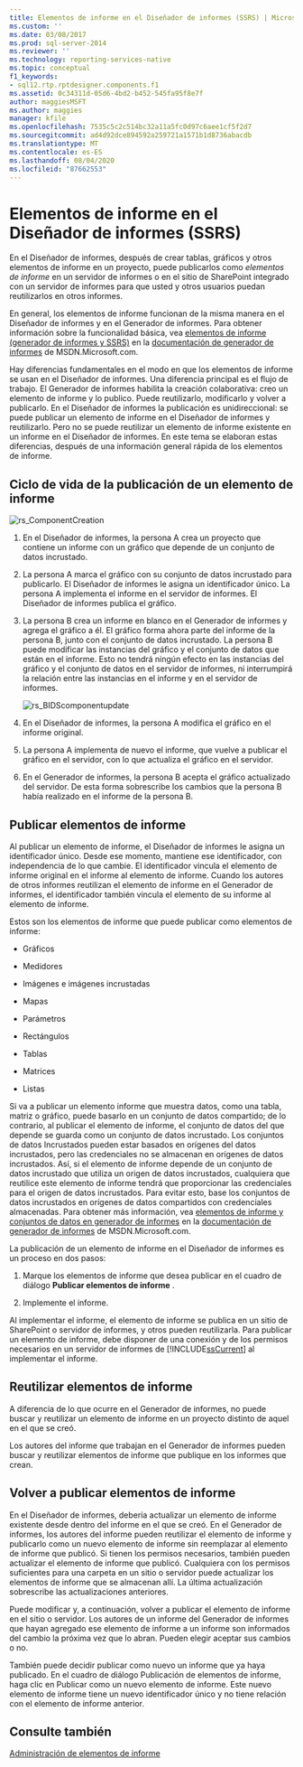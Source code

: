 ```yaml
---
title: Elementos de informe en el Diseñador de informes (SSRS) | Microsoft Docs
ms.custom: ''
ms.date: 03/08/2017
ms.prod: sql-server-2014
ms.reviewer: ''
ms.technology: reporting-services-native
ms.topic: conceptual
f1_keywords:
- sql12.rtp.rptdesigner.components.f1
ms.assetid: 0c34311d-05d6-4bd2-b452-545fa95f8e7f
author: maggiesMSFT
ms.author: maggies
manager: kfile
ms.openlocfilehash: 7535c5c2c514bc32a11a5fc0d97c6aee1cf5f2d7
ms.sourcegitcommit: ad4d92dce894592a259721a1571b1d8736abacdb
ms.translationtype: MT
ms.contentlocale: es-ES
ms.lasthandoff: 08/04/2020
ms.locfileid: "87662553"
---
```

# <a name="report-parts-in-report-designer-ssrs"></a>Elementos de informe en el Diseñador de informes (SSRS)
  En el Diseñador de informes, después de crear tablas, gráficos y otros elementos de informe en un proyecto, puede publicarlos como *elementos de informe* en un servidor de informes o en el sitio de SharePoint integrado con un servidor de informes para que usted y otros usuarios puedan reutilizarlos en otros informes.  
  
 En general, los elementos de informe funcionan de la misma manera en el Diseñador de informes y en el Generador de informes. Para obtener información sobre la funcionalidad básica, vea [elementos de informe &#40;generador de informes y SSRS&#41;](../report-parts-report-builder-and-ssrs.md) en la [documentación de generador de informes](https://go.microsoft.com/fwlink/?LinkId=154494) de MSDN.Microsoft.com.  
  
 Hay diferencias fundamentales en el modo en que los elementos de informe se usan en el Diseñador de informes. Una diferencia principal es el flujo de trabajo. El Generador de informes habilita la creación colaborativa: creo un elemento de informe y lo publico. Puede reutilizarlo, modificarlo y volver a publicarlo. En el Diseñador de informes la publicación es unidireccional: se puede publicar un elemento de informe en el Diseñador de informes y reutilizarlo. Pero no se puede reutilizar un elemento de informe existente en un informe en el Diseñador de informes. En este tema se elaboran estas diferencias, después de una información general rápida de los elementos de informe.  
  
##  <a name="life-cycle-of-report-part-publishing"></a><a name="ComponentWorkflow"></a> Ciclo de vida de la publicación de un elemento de informe  
 ![rs_ComponentCreation](../media/rs-componentcreation.gif "rs_ComponentCreation")  
  
1.  En el Diseñador de informes, la persona A crea un proyecto que contiene un informe con un gráfico que depende de un conjunto de datos incrustado.  
  
2.  La persona A marca el gráfico con su conjunto de datos incrustado para publicarlo. El Diseñador de informes le asigna un identificador único. La persona A implementa el informe en el servidor de informes. El Diseñador de informes publica el gráfico.  
  
3.  La persona B crea un informe en blanco en el Generador de informes y agrega el gráfico a él. El gráfico forma ahora parte del informe de la persona B, junto con el conjunto de datos incrustado. La persona B puede modificar las instancias del gráfico y el conjunto de datos que están en el informe. Esto no tendrá ningún efecto en las instancias del gráfico y el conjunto de datos en el servidor de informes, ni interrumpirá la relación entre las instancias en el informe y en el servidor de informes.  
  
     ![rs_BIDScomponentupdate](../media/rs-bidscomponentupdate.gif "rs_BIDScomponentupdate")  
  
4.  En el Diseñador de informes, la persona A modifica el gráfico en el informe original.  
  
5.  La persona A implementa de nuevo el informe, que vuelve a publicar el gráfico en el servidor, con lo que actualiza el gráfico en el servidor.  
  
6.  En el Generador de informes, la persona B acepta el gráfico actualizado del servidor. De esta forma sobrescribe los cambios que la persona B había realizado en el informe de la persona B.  
  
##  <a name="publishing-report-parts"></a><a name="PublishingComponents"></a> Publicar elementos de informe  
 Al publicar un elemento de informe, el Diseñador de informes le asigna un identificador único. Desde ese momento, mantiene ese identificador, con independencia de lo que cambie. El identificador vincula el elemento de informe original en el informe al elemento de informe. Cuando los autores de otros informes reutilizan el elemento de informe en el Generador de informes, el identificador también vincula el elemento de su informe al elemento de informe.  
  
 Estos son los elementos de informe que puede publicar como elementos de informe:  
  
-   Gráficos  
  
-   Medidores  
  
-   Imágenes e imágenes incrustadas  
  
-   Mapas  
  
-   Parámetros  
  
-   Rectángulos  
  
-   Tablas  
  
-   Matrices  
  
-   Listas  
  
 Si va a publicar un elemento informe que muestra datos, como una tabla, matriz o gráfico, puede basarlo en un conjunto de datos compartido; de lo contrario, al publicar el elemento de informe, el conjunto de datos del que depende se guarda como un conjunto de datos incrustado. Los conjuntos de datos Incrustados pueden estar basados en orígenes del datos incrustados, pero las credenciales no se almacenan en orígenes de datos incrustados. Así, si el elemento de informe depende de un conjunto de datos incrustado que utiliza un origen de datos incrustados, cualquiera que reutilice este elemento de informe tendrá que proporcionar las credenciales para el origen de datos incrustados. Para evitar esto, base los conjuntos de datos incrustados en orígenes de datos compartidos con credenciales almacenadas. Para obtener más información, vea [elementos de informe y conjuntos de datos en generador de informes](../report-data/report-parts-and-datasets-in-report-builder.md) en la [documentación de generador de informes](https://go.microsoft.com/fwlink/?LinkId=154494) de MSDN.Microsoft.com.  
  
 La publicación de un elemento de informe en el Diseñador de informes es un proceso en dos pasos:  
  
1.  Marque los elementos de informe que desea publicar en el cuadro de diálogo **Publicar elementos de informe** .  
  
2.  Implemente el informe.  
  
 Al implementar el informe, el elemento de informe se publica en un sitio de SharePoint o servidor de informes, y otros pueden reutilizarla. Para publicar un elemento de informe, debe disponer de una conexión y de los permisos necesarios en un servidor de informes de [!INCLUDE[ssCurrent](../../includes/sscurrent-md.md)] al implementar el informe.  
  
  
##  <a name="reusing-report-parts"></a><a name="SearchReuseComponents"></a> Reutilizar elementos de informe  
 A diferencia de lo que ocurre en el Generador de informes, no puede buscar y reutilizar un elemento de informe en un proyecto distinto de aquel en el que se creó.  
  
 Los autores del informe que trabajan en el Generador de informes pueden buscar y reutilizar elementos de informe que publique en los informes que crean.  
  
##  <a name="republishing-report-parts"></a><a name="RepublishingComponents"></a> Volver a publicar elementos de informe  
 En el Diseñador de informes, debería actualizar un elemento de informe existente desde dentro del informe en el que se creó. En el Generador de informes, los autores del informe pueden reutilizar el elemento de informe y publicarlo como un nuevo elemento de informe sin reemplazar al elemento de informe que publicó. Si tienen los permisos necesarios, también pueden actualizar el elemento de informe que publicó. Cualquiera con los permisos suficientes para una carpeta en un sitio o servidor puede actualizar los elementos de informe que se almacenan allí. La última actualización sobrescribe las actualizaciones anteriores.  
  
 Puede modificar y, a continuación, volver a publicar el elemento de informe en el sitio o servidor. Los autores de un informe del Generador de informes que hayan agregado ese elemento de informe a un informe son informados del cambio la próxima vez que lo abran. Pueden elegir aceptar sus cambios o no.  
  
 También puede decidir publicar como nuevo un informe que ya haya publicado. En el cuadro de diálogo Publicación de elementos de informe, haga clic en Publicar como un nuevo elemento de informe. Este nuevo elemento de informe tiene un nuevo identificador único y no tiene relación con el elemento de informe anterior.  
  
  
## <a name="see-also"></a>Consulte también  
 [Administración de elementos de informe](managing-report-parts.md)  
  
  
